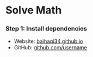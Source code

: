 Solve Math
================

### Step 1: Install dependencies


* Website: [baihaqi34.github.io](https://baihaqi34.github.io)
*  GitHub: [github.com/username](https://github.com/username)

